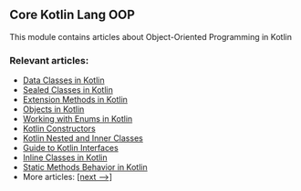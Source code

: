 ## Core Kotlin Lang OOP

This module contains articles about Object-Oriented Programming in Kotlin

### Relevant articles:

- [Data Classes in Kotlin](https://www.baeldung.com/kotlin-data-classes)
- [Sealed Classes in Kotlin](https://www.baeldung.com/kotlin-sealed-classes)
- [Extension Methods in Kotlin](https://www.baeldung.com/kotlin-extension-methods)
- [Objects in Kotlin](https://www.baeldung.com/kotlin-objects)
- [Working with Enums in Kotlin](https://www.baeldung.com/kotlin-enum)
- [Kotlin Constructors](https://www.baeldung.com/kotlin-constructors)
- [Kotlin Nested and Inner Classes](https://www.baeldung.com/kotlin-inner-classes)
- [Guide to Kotlin Interfaces](https://www.baeldung.com/kotlin-interfaces)
- [Inline Classes in Kotlin](https://www.baeldung.com/kotlin-inline-classes)
- [Static Methods Behavior in Kotlin](https://www.baeldung.com/kotlin-static-methods)
- More articles: [[next -->]](/core-kotlin-lang-oop-2)
